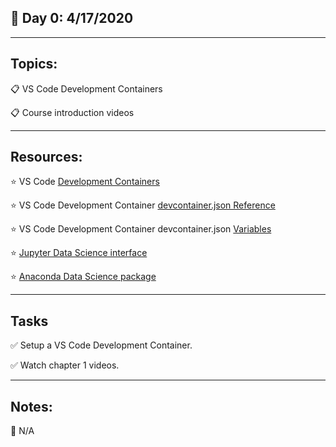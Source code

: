 ## :calendar: Day 0: 4/17/2020

---

## Topics:

:clipboard: VS Code Development Containers

:clipboard: Course introduction videos

---

## Resources:

:star: VS Code [Development Containers](https://code.visualstudio.com/docs/remote/create-dev-container)

:star: VS Code Development Container [devcontainer.json Reference](https://code.visualstudio.com/docs/remote/devcontainerjson-reference)

:star: VS Code Development Container devcontainer.json [Variables](https://code.visualstudio.com/docs/remote/devcontainerjson-reference#_variables-in-devcontainerjson)

:star: [Jupyter Data Science interface](https://jupyter.org/)

:star: [Anaconda Data Science package](https://www.anaconda.com)

---

## Tasks

:white_check_mark: Setup a VS Code Development Container.

:white_check_mark: Watch chapter 1 videos.

---

## Notes:

:notebook: N/A